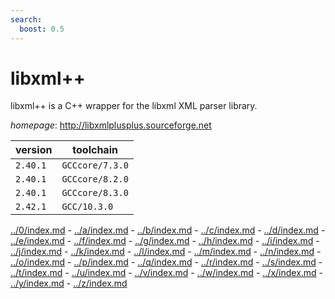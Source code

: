 ```yaml
---
search:
  boost: 0.5
---
```

# libxml++

libxml++ is a C++ wrapper for the libxml XML parser library.

*homepage*: <http://libxmlplusplus.sourceforge.net>

version | toolchain
--------|----------
``2.40.1`` | ``GCCcore/7.3.0``
``2.40.1`` | ``GCCcore/8.2.0``
``2.40.1`` | ``GCCcore/8.3.0``
``2.42.1`` | ``GCC/10.3.0``

[../0/index.md](0) - [../a/index.md](a) - [../b/index.md](b) - [../c/index.md](c) - [../d/index.md](d) - [../e/index.md](e) - [../f/index.md](f) - [../g/index.md](g) - [../h/index.md](h) - [../i/index.md](i) - [../j/index.md](j) - [../k/index.md](k) - [../l/index.md](l) - [../m/index.md](m) - [../n/index.md](n) - [../o/index.md](o) - [../p/index.md](p) - [../q/index.md](q) - [../r/index.md](r) - [../s/index.md](s) - [../t/index.md](t) - [../u/index.md](u) - [../v/index.md](v) - [../w/index.md](w) - [../x/index.md](x) - [../y/index.md](y) - [../z/index.md](z)

